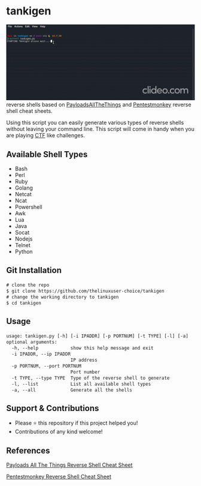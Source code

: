 # tankigen
![trial](assets/tankigen.gif)
reverse shells based on [PayloadsAllTheThings](https://github.com/swisskyrepo/PayloadsAllTheThings/blob/master/Methodology%20and%20Resources/Reverse%20Shell%20Cheatsheet.md) and [Pentestmonkey](http://pentestmonkey.net/cheat-sheet/shells/reverse-shell-cheat-sheet) reverse shell cheat sheets.

Using this script you can easily generate various types of reverse shells without leaving your command line. This script will come in handy when you are playing [CTF](https://en.wikipedia.org/wiki/Capture_the_flag#Computer_security) like challenges.   


## Available Shell Types
- Bash
- Perl
- Ruby
- Golang
- Netcat
- Ncat
- Powershell
- Awk
- Lua
- Java
- Socat
- Nodejs
- Telnet
- Python

## Git Installation
```
# clone the repo
$ git clone https://github.com/thelinuxuser-choice/tankigen
# change the working directory to tankigen
$ cd tankigen
```

## Usage

```
usage: tankigen.py [-h] [-i IPADDR] [-p PORTNUM] [-t TYPE] [-l] [-a]
optional arguments:
  -h, --help            show this help message and exit
  -i IPADDR, --ip IPADDR
                        IP address
  -p PORTNUM, --port PORTNUM
                        Port number
  -t TYPE, --type TYPE  Type of the reverse shell to generate
  -l, --list            List all available shell types
  -a, --all             Generate all the shells
```

## Support & Contributions
- Please ⭐️ this repository if this project helped you!
- Contributions of any kind welcome!

## References
[Payloads All The Things Reverse Shell Cheat Sheet](https://github.com/swisskyrepo/PayloadsAllTheThings/blob/master/Methodology%20and%20Resources/Reverse%20Shell%20Cheatsheet.md)

[Pentestmonkey Reverse Shell Cheat Sheet](http://pentestmonkey.net/cheat-sheet/shells/reverse-shell-cheat-sheet)
